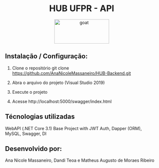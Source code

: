 <div align="center">
<h1>HUB UFPR - API</h1>

<a href="https://www.emojione.com/emoji/1f410">
  <img
    height="80"
    width="180"
    alt="goat"
    src="https://servicos.nc.ufpr.br/PortalNC/painel/assets/img/logos/logo_ufpr.jpg"
  />
</a>
  <br />
 </div>
  


## Instalação / Configuração:

1) Clone o repositório 
git clone https://github.com/AnaNicoleMassaneiro/HUB-Backend.git

2) Abra o arquivo do projeto (Visual Studio 2019)

3) Execute o projeto

4) Acesse http://localhost:5000/swagger/index.html

## Técnologias utilizadas
WebAPI (.NET Core 3.1) Base Project with JWT Auth, Dapper (ORM), MySQL, Swagger, DI

## Desenvolvido por:
Ana Nicole Massaneiro, Dandi Teoa e Matheus Augusto de Moraes Ribeiro
